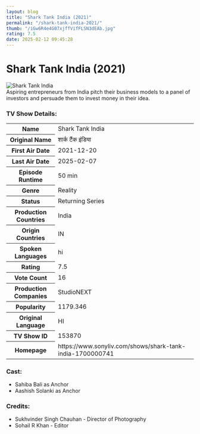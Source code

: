 ```yaml
---
layout: blog
title: "Shark Tank India (2021)"
permalink: "/shark-tank-india-2021/"
thumb: "/iGw6R4e4G07xjffVifFLSN3dEAb.jpg"
rating: 7.5
date: 2025-02-12 09:45:28
---
```

<h1 class="title">Shark Tank India (2021)</h1><div class="poster"><img src="{{ site.imglink }}/iGw6R4e4G07xjffVifFLSN3dEAb.jpg" class="img-fluid my-3" alt="Shark Tank India"/></div><div class="plot">Aspiring entrepreneurs from India pitch their business models to a panel of investors and persuade them to invest money in their idea.</div><h3>TV Show Details:</h3><table class="table table-bordered details"><tr><th>Name</th><td>Shark Tank India</td></tr><tr><th>Original Name</th><td>शार्क टैंक इंडिया</td></tr><tr><th>First Air Date</th><td>2021-12-20</td></tr><tr><th>Last Air Date</th><td>2025-02-07</td></tr><tr><th>Episode Runtime</th><td>50 min</td></tr><tr><th>Genre</th><td>Reality</td></tr><tr><th>Status</th><td>Returning Series</td></tr><tr><th>Production Countries</th><td>India</td></tr><tr><th>Origin Countries</th><td>IN</td></tr><tr><th>Spoken Languages</th><td>hi</td></tr><tr><th>Rating</th><td>7.5</td></tr><tr><th>Vote Count</th><td>16</td></tr><tr><th>Production Companies</th><td>StudioNEXT</td></tr><tr><th>Popularity</th><td>1179.346</td></tr><tr><th>Original Language</th><td>HI</td></tr><tr><th>TV Show ID</th><td>153870</td></tr><tr><th>Homepage</th><td>https://www.sonyliv.com/shows/shark-tank-india-1700000741</td></tr></table><h3>Cast:</h3><ul class="list-group cast"><li>Sahiba Bali as Anchor</li><li>Aashish Solanki as Anchor</li></ul><h3>Credits:</h3><ul class="list-group crew"><li>Sukhvinder Singh Chauhan - Director of Photography</li><li>Sohail R Khan - Editor</li></ul>